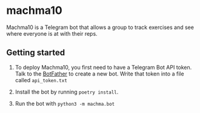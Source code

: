 # machma10

Machma10 is a Telegram bot that allows a group to track exercises and see where everyone is at
with their reps.

## Getting started

1. To deploy Machma10, you first need to have a Telegram Bot API token. Talk to the
   [BotFather](https://t.me/BotFather) to create a new bot. Write that token into a file
   called `api_token.txt`

2. Install the bot by running `poetry install`.

3. Run the bot with `python3 -m machma.bot`
